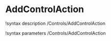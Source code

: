 <!-- MOOSE Documentation Stub: Remove this when content is added. -->

# AddControlAction
!syntax description /Controls/AddControlAction

!syntax parameters /Controls/AddControlAction
